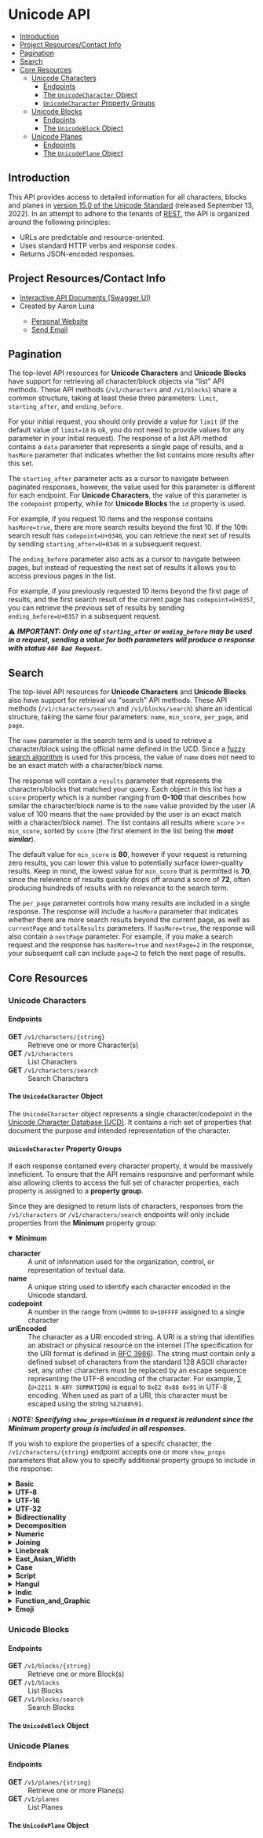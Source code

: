 <h1>Unicode API</h1>
<ul>
	<li>
		<a href="#introduction">Introduction</a>
	</li>
	<li>
		<a href="#project-resources-contact-info">Project Resources/Contact Info</a>
	</li>
	<li>
		<a href="#pagination">Pagination</a>
	</li>
	<li>
		<a href="#search">Search</a>
	</li>
	<li>
		<a href="#core-resources">Core Resources</a>
		<ul>
			<li>
				<a href="#unicode-characters">Unicode Characters</a>
				<ul>
					<li>
						<a href="#endpoints">Endpoints</a>
					</li>
					<li>
						<a href="#the-unicodecharacter-object">The <code>UnicodeCharacter</code> Object</a>
					</li>
					<li>
						<a href="#unicodecharacter-property-groups"><code>UnicodeCharacter</code> Property Groups</a>
					</li>
				</ul>
			</li>
			<li>
				<a href="#unicode-blocks">Unicode Blocks</a>
				<ul>
					<li>
						<a href="#endpoints">Endpoints</a>
					</li>
					<li>
						<a href="#the-unicodeblock-object">The <code>UnicodeBlock</code> Object</a>
					</li>
				</ul>
			</li>
			<li>
				<a href="#unicode-planes">Unicode Planes</a>
				<ul>
					<li>
						<a href="#endpoints">Endpoints</a>
					</li>
					<li>
						<a href="#the-unicodeplane-object">The <code>UnicodePlane</code> Object</a>
					</li>
				</ul>
			</li>
		</ul>
	</li>
</ul>
<h2 id="introduction">Introduction</h2>
<p>This API provides access to detailed information for all characters, blocks and planes in <a href="https://www.unicode.org/versions/Unicode15.0.0/" rel="noopener noreferrer" target="_blank">version 15.0 of the Unicode Standard</a> (released September 13, 2022). In an attempt to adhere to the tenants of <a href="http://en.wikipedia.org/wiki/Representational_State_Transfer" rel="noopener noreferrer" target="_blank">REST</a>, the API is organized around the following principles:</p>
<ul>
    <li>URLs are predictable and resource-oriented.</li>
    <li>Uses standard HTTP verbs and response codes.</li>
    <li>Returns JSON-encoded responses.</li>
</ul>
<h2 id="project-resources-contact-info">Project Resources/Contact Info</h2>
    <ul>
        <li><a href="https://unicode-api.aaronluna.dev/" rel="noopener noreferrer" target="_blank">Interactive API Documents (Swagger UI)</a></li>
        <li>Created by Aaron Luna</li>
        <ul>
            <li><a href="https://aaronluna.dev" rel="noopener noreferrer" target="_blank">Personal Website</a></li>
            <li><a href="mailto:contact@aaronluna.dev" rel="noopener noreferrer" class="link">Send Email</a></li>
        </ul>
    </ul>
<h2 id="pagination">Pagination</h2>
    <div>
        <p>The top-level API resources for <strong>Unicode Characters</strong> and <strong>Unicode Blocks</strong> have support for retrieving all character/block objects via "list" API methods. These API methods (<code>/v1/characters</code> and <code>/v1/blocks</code>) share a common structure, taking at least these three parameters: <code>limit</code>, <code>starting_after</code>, and <code>ending_before</code>.</p>
        <p>For your initial request, you should only provide a value for <code>limit</code> (if the default value of <code>limit=10</code> is ok, you do not need to provide values for any parameter in your initial request). The response of a list API method contains a <code>data</code> parameter that represents a single page of results, and a <code>hasMore</code> parameter that indicates whether the list contains more results after this set.</p>
        <p>The <code>starting_after</code> parameter acts as a cursor to navigate between paginated responses, however, the value used for this parameter is different for each endpoint. For <strong>Unicode Characters</strong>, the value of this parameter is the <code>codepoint</code> property, while for <strong>Unicode Blocks</strong> the <code>id</code> property is used.</p>
        <p>For example, if you request 10 items and the response contains <code>hasMore=true</code>, there are more search results beyond the first 10. If the 10th search result has <code>codepoint=U+0346</code>, you can retrieve the next set of results by sending <code>starting_after=U+0346</code> in a subsequent request.</p>
        <p>The <code>ending_before</code> parameter also acts as a cursor to navigate between pages, but instead of requesting the next set of results it allows you to access previous pages in the list.</p>
        <p>For example, if you previously requested 10 items beyond the first page of results, and the first search result of the current page has <code>codepoint=U+0357</code>, you can retrieve the previous set of results by sending <code>ending_before=U+0357</code> in a subsequent request.</p>
        <p>⚠️ <strong><i>IMPORTANT: Only one of <code>starting_after</code> or <code>ending_before</code> may be used in a request, sending a value for both parameters will produce a response with status <code>400 Bad Request</code>.</i></strong></p>
    </div>
<h2 id="search">Search</h2>
    <div>
        <p>The top-level API resources for <strong>Unicode Characters</strong> and <strong>Unicode Blocks</strong> also have support for retrieval via "search" API methods. These API methods (<code>/v1/characters/search</code> and <code>/v1/blocks/search</code>) share an identical structure, taking the same four parameters: <code>name</code>, <code>min_score</code>, <code>per_page</code>, and <code>page</code>.</p>
        <p>The <code>name</code> parameter is the search term and is used to retrieve a character/block using the official name defined in the UCD. Since a <a href="https://en.wikipedia.org/wiki/Approximate_string_matching" rel="noopener noreferrer" target="_blank">fuzzy search algorithm</a> is used for this process, the value of <code>name</code> does not need to be an exact match with a character/block name.</p>
        <p>The response will contain a <code>results</code> parameter that represents the characters/blocks that matched your query. Each object in this list has a <code>score</code> property which is a number ranging from <strong>0-100</strong> that describes how similar the character/block name is to the <code>name</code> value provided by the user (A value of 100 means that the <code>name</code> provided by the user is an exact match with a character/block name). The list contains all results where <code>score</code> &gt;= <code>min_score</code>, sorted by <code>score</code> (the first element in the list being the <i><strong>most similar</strong></i>).</p>
        <p>The default value for <code>min_score</code> is <strong>80</strong>, however if your request is returning zero results, you can lower this value to potentially surface lower-quality results. Keep in mind, the lowest value for <code>min_score</code> that is permitted is <strong>70</strong>, since the relevence of results quickly drops off around a score of <strong>72</strong>, often producing hundreds of results with no relevance to the search term.</p>
        <p>The <code>per_page</code> parameter controls how many results are included in a single response. The response will include a <code>hasMore</code> parameter that indicates whether there are more search results beyond the current page, as well as <code>currentPage</code> and <code>totalResults</code> parameters. If <code>hasMore=true</code>, the response will also contain a <code>nextPage</code> parameter. For example, if you make a search request and the response has <code>hasMore=true</code> and <code>nextPage=2</code> in the response, your subsequent call can include <code>page=2</code> to fetch the next page of results.</p>
    </div>
<h2 id="core-resources">Core Resources</h2>
<h3 id="unicode-characters">Unicode Characters</h3>
    <div>
        <h4 id="endpoints">Endpoints</h4>
        <dl>
            <dt><strong>GET</strong> <code>/v1/characters/{string}</code></dt>
            <dd>Retrieve one or more Character(s)</dd>
            <dt><strong>GET</strong> <code>/v1/characters</code></dt>
            <dd>List Characters</dd>
            <dt><strong>GET</strong> <code>/v1/characters/search</code></dt>
            <dd>Search Characters</dd>
        </dl>
		<h4 id="the-unicodecharacter-object">The <code>UnicodeCharacter</code> Object</h4>
        <p>The <code>UnicodeCharacter</code> object represents a single character/codepoint in the <a href="https://unicode.org/reports/tr44/" rel="noopener noreferrer" target="_blank">Unicode Character Database (UCD)</a>. It contains a rich set of properties that document the purpose and intended representation of the character.</p>
        <h4 id="unicodecharacter-property-groups"><code>UnicodeCharacter</code> Property Groups</h4>
        <p>If each response contained every character property, it would be massively inneficient. To ensure that the API remains responsive and performant while also allowing clients to access the full set of character properties, each property is assigned to a <strong>property group</strong>.</p><p>Since they are designed to return lists of characters, responses from the <code>/v1/characters</code> or <code>/v1/characters/search</code> endpoints will only include properties from the <strong>Minimum</strong> property group:</p>
		<details open>
            <summary>
                <strong><strong>Minimum</strong></strong>
            </summary>
            <dl>
                <dt><strong>character</strong></dt>
                <dd>A unit of information used for the organization, control, or representation of textual data.</dd>
                <dt><strong>name</strong></dt>
                <dd>A unique string used to identify each character encoded in the Unicode standard.</dd>
                <dt><strong>codepoint</strong></dt>
                <dd>A number in the range from <code>U+0000</code> to <code>U+10FFFF</code> assigned to a single character</dd>
                <dt><strong>uriEncoded</strong></dt>
                <dd>The character as a URI encoded string. A URI is a string that identifies an abstract or physical resource on the internet (The specification for the URI format is defined in <a href="https://www.rfc-editor.org/rfc/rfc3986" rel="noopener noreferrer" target="_blank">RFC 3986</a>). The string must contain only a defined subset of characters from the standard 128 ASCII character set, any other characters must be replaced by an escape sequence representing the UTF-8 encoding of the character. For example, ∑ (<code>U+2211 <span>N-ARY SUMMATION</span></code>) is equal to <code>0xE2 0x88 0x91</code> in UTF-8 encoding. When used as part of a URI, this character must be escaped using the string <code>%E2%88%91</code>.</dd>
            </dl>
		</details>
		<p>ℹ️ <strong><i>NOTE: Specifying <code>show_props=Minimum</code> in a request is redundent since the <strong>Minimum</strong> property group is included in all responses.</i></strong></p>
		<p>If you wish to explore the properties of a specifc character, the <code>/v1/characters/{string}</code> endpoint accepts one or more <code>show_props</code> parameters that allow you to specify additional property groups to include in the response:</p>
		<details>
            <summary>
                <strong><strong>Basic</strong></strong>
            </summary>
            <dl>
                <dt><strong>block</strong></dt>
                <dd>A grouping of characters within the Unicode encoding space used for organizing code charts. Each block is a uniquely named, continuous, non-overlapping range of code points, containing a multiple of 16 code points, and starting at a location that is a multiple of 16. A block may contain unassigned code points, which are reserved.</dd>
                <dt><strong>plane</strong></dt>
                <dd>A range of 65,536 (<code>0x10000</code>) contiguous Unicode code points, where the first code point is an integer multiple of 65,536 (<code>0x10000</code>). Planes are numbered from 0 to 16, with the number being the first code point of the plane divided by 65,536. Thus Plane 0 is <code>U+0000...U+FFFF</code>, Plane 1 is <code>U+<strong>1</strong>0000...U+<strong>1</strong>FFFF</code>, ..., and Plane 16 (<code>0x<strong>10</strong></code>) is <code>U+<strong>10</strong>0000...<strong>10</strong>FFFF</code>.<br />The vast majority of commonly used characters are located in Plane 0, which is called the <strong>Basic Multilingual Plane (BMP)</strong>. Planes 1-16 are collectively referred to as <i>supplementary planes</i>.</dd>
                <dt><strong>age</strong></dt>
                <dd>The version of Unicode in which a code point was assigned to an abstract character, or made a surrogate or non-character.</dd>
                <dt><strong>generalCategory</strong></dt>
                <dd>The <a href="https://www.unicode.org/versions/latest/ch04.pdf#G124142" rel="noopener noreferrer" target="_blank">General Category</a> that this character belongs to (e.g., letters, numbers, punctuation, symbols, etc.). The full list of values which are valid for this property is defined in <a href="http://www.unicode.org/reports/tr44/#General_Category_Values">Unicode Standard Annex #44</a></dd>
                <dt><strong>combiningClass</strong></dt>
                <dd>Similar to <strong>bidirectional_class</strong>, this value helps to determine how the canonical ordering of sequences of combining characters takes place. For more info, please see <a href="https://www.unicode.org/versions/Unicode15.0.0/ch04.pdf#page=11" rel="noopener noreferrer" target="_blank">Unicode Standard Section 4.3</a>.</dd>
                <dt><strong>htmlEntities</strong></dt>
                <dd>A string begining with an ampersand (&) character and ending with a semicolon (;). Entities are used to display reserved characters (e.g., '<' in an HTML document) or invisible characters (e.g., non-breaking spaces). For more info, please see the <a href="https://developer.mozilla.org/en-US/docs/Glossary/Entity" rel="noopener noreferrer" target="_blank">MDN entry for HTML Entities</a>.</dd>
            </dl>
		</details>
		<details>
            <summary>
                <strong><strong>UTF-8</strong></strong>
            </summary>
            <dl>
                <dt><strong>utf8</strong></dt>
                <dd>The UTF-8 encoded value for the character as a hex string. UTF-8 is a method of encoding the Unicode character set where each code unit is equal to 8-bits. UTF-8 is backwards-compatible with ASCII and all codepoints in range 0-127 are represented as a single byte. Codepoints greater than 127 are represented as a sequence of 2-4 bytes.</dd>
                <dt><strong>utf8HexBytes</strong></dt>
                <dd>The byte sequence for the UTF-8 encoded value for the character. This property returns a list of strings, hex values (base-16) in range <code>00-FF</code>.</dd>
                <dt><strong>utf8DecBytes</strong></dt>
                <dd>The byte sequence for the UTF-8 encoded value for the character. This property returns a list of integers, decimal values (base-10) in range 0-127</dd>
            </dl>
		</details>
		<details>
            <summary>
                <strong><strong>UTF-16</strong></strong>
            </summary>
            <dl>
                <dt><strong>utf16</strong></dt>
                <dd>The UTF-16 encoded value for the character as a hex string. UTF-16 is a method of encoding the Unicode character set where each code unit is equal to 16-bits. All codepoints in the BMP (Plane 0) can be represented as a single 16-bit code unit (2 bytes). Code points in the supplementary planes (Planes 1-16) are represented as pairs of 16-bit code units (4 bytes).</dd>
                <dt><strong>utf16HexBytes</strong></dt>
                <dd>The byte sequence for the UTF-16 encoded value for the character. This property returns a list of strings, hex values (base-16) in range <code>0000-FFFF</code>.</dd>
                <dt><strong>utf16DecBytes</strong></dt>
                <dd>The byte sequence for the UTF-16 encoded value for the character. This property returns a list of integers, decimal values (base-10) in range 0-65,535</dd>
            </dl>
		</details>
		<details>
            <summary>
                <strong><strong>UTF-32</strong></strong>
            </summary>
            <dl>
                <dt><strong>utf32</strong></dt>
                <dd>The UTF-32 encoded value for the character as a hex string. UTF-32 is a method of encoding the Unicode character set where each code unit is equal to 32-bits. UTF-32 is the simplest Unicode encoding form. Each Unicode code point is represented directly by a single 32-bit code unit. Because of this, UTF-32 has a one-to-one relationship between encoded character and code unit; it is a fixed-width character encoding form.</dd>
                <dt><strong>utf32HexBytes</strong></dt>
                <dd>The byte sequence for the UTF-32 encoded value for the character. This property returns a list of strings, hex values (base-16) in range <code>00000000-0010FFFF</code>.</dd>
                <dt><strong>utf32DecBytes</strong></dt>
                <dd>The byte sequence for the UTF-32 encoded value for the character. This property returns a list of integers, decimal values (base-10) in range 0-1,114,111</dd>
            </dl>
		</details>
		<details>
            <summary>
                <strong><strong>Bidirectionality</strong></strong>
            </summary>
            <dl>
                <dt><strong>bidirectionalClass</strong></dt>
                <dd>A value assigned to each Unicode character based on the appropriate directional formatting style. Each character has an implicit <strong>bidirectional type</strong>. The bidirectional types left-to-right and right-to-left are called <strong>strong types</strong>, and characters of those types are called strong directional characters. The bidirectional types associated with numbers are called <strong>weak types</strong>.</dd>
                <dt><strong>bidirectionalIsMirrored</strong></dt>
                <dd>A normative property of characters such as parentheses, whose images are mirrored horizontally in text that is laid out from right to left. For example, <code>U+0028 <span>LEFT PARENTHESIS</span></code> is interpreted as opening parenthesis; in a left-to-right context it will appear as “(”, while in a right-to-left context it will appear as the mirrored glyph “)”. This requirement is necessary to render the character properly in a bidirectional context.</dd>
                <dt><strong>bidirectionalMirroringGlyph</strong></dt>
                <dd>(description needed)</dd>
                <dt><strong>bidirectionalControl</strong></dt>
                <dd>(description needed)</dd>
                <dt><strong>pairedBracketType</strong></dt>
                <dd>(description needed)</dd>
                <dt><strong>pairedBracketProperty</strong></dt>
                <dd>(description needed)</dd>
            </dl>
		</details>
		<details>
            <summary>
                <strong><strong>Decomposition</strong></strong>
            </summary>
            <dl>
                <dt><strong>decompositionType</strong></dt>
                <dd>(description needed)</dd>
                <dt><strong>decompositionMapping</strong></dt>
                <dd>(description needed)</dd>
                <dt><strong>compositionExclusion</strong></dt>
                <dd>(description needed)</dd>
                <dt><strong>fullCompositionExclusion</strong></dt>
                <dd>(description needed)</dd>
            </dl>
		</details>
		<details>
            <summary>
                <strong><strong>Numeric</strong></strong>
            </summary>
            <dl>
                <dt><strong>numericType</strong></dt>
                <dd>(description needed)</dd>
                <dt><strong>numericValue</strong></dt>
                <dd>(description needed)</dd>
                <dt><strong>numericValueParsed</strong></dt>
                <dd>(description needed)</dd>
            </dl>
		</details>
		<details>
            <summary>
                <strong><strong>Joining</strong></strong>
            </summary>
            <dl>
                <dt><strong>joiningClass</strong></dt>
                <dd>(description needed)</dd>
                <dt><strong>joiningGroup</strong></dt>
                <dd>(description needed)</dd>
                <dt><strong>joiningControl</strong></dt>
                <dd>(description needed)</dd>
            </dl>
		</details>
		<details>
            <summary>
                <strong><strong>Linebreak</strong></strong>
            </summary>
            <dl>
                <dt><strong>lineBreak</strong></dt>
                <dd>(description needed)</dd>
            </dl>
		</details>
		<details>
            <summary>
                <strong><strong>East_Asian_Width</strong></strong>
            </summary>
            <dl>
                <dt><strong>eastAsianWidth</strong></dt>
                <dd>(description needed)</dd>
            </dl>
		</details>
		<details>
            <summary>
                <strong><strong>Case</strong></strong>
            </summary>
            <dl>
                <dt><strong>uppercase</strong></dt>
                <dd>(description needed)</dd>
                <dt><strong>lowercase</strong></dt>
                <dd>(description needed)</dd>
                <dt><strong>simpleUppercaseMapping</strong></dt>
                <dd>(description needed)</dd>
                <dt><strong>simpleLowercaseMapping</strong></dt>
                <dd>(description needed)</dd>
                <dt><strong>simpleTitlecaseMapping</strong></dt>
                <dd>(description needed)</dd>
                <dt><strong>simpleCaseFolding</strong></dt>
                <dd>(description needed)</dd>
                <dt><strong>otherUppercase</strong></dt>
                <dd>(description needed)</dd>
                <dt><strong>otherLowercase</strong></dt>
                <dd>(description needed)</dd>
                <dt><strong>otherUppercaseMapping</strong></dt>
                <dd>(description needed)</dd>
                <dt><strong>otherLowercaseMapping</strong></dt>
                <dd>(description needed)</dd>
                <dt><strong>otherTitlecaseMapping</strong></dt>
                <dd>(description needed)</dd>
                <dt><strong>otherCaseFolding</strong></dt>
                <dd>(description needed)</dd>
            </dl>
		</details>
		<details>
            <summary>
                <strong><strong>Script</strong></strong>
            </summary>
            <dl>
                <dt><strong>script</strong></dt>
                <dd>(description needed)</dd>
                <dt><strong>scriptExtension</strong></dt>
                <dd>(description needed)</dd>
            </dl>
		</details>
		<details>
            <summary>
                <strong><strong>Hangul</strong></strong>
            </summary>
            <dl>
                <dt><strong>hangulSyllableType</strong></dt>
                <dd>(description needed)</dd>
                <dt><strong>jamoShortName</strong></dt>
                <dd>(description needed)</dd>
            </dl>
		</details>
		<details>
            <summary>
                <strong><strong>Indic</strong></strong>
            </summary>
            <dl>
                <dt><strong>indicSyllabicCategory</strong></dt>
                <dd>(description needed)</dd>
                <dt><strong>indicMatraCategory</strong></dt>
                <dd>(description needed)</dd>
                <dt><strong>indicPositionalCategory</strong></dt>
                <dd>(description needed)</dd>
            </dl>
		</details>
		<details>
            <summary>
                <strong><strong>Function_and_Graphic</strong></strong>
            </summary>
            <dl>
                <dt><strong>dash</strong></dt>
                <dd>(description needed)</dd>
                <dt><strong>hyphen</strong></dt>
                <dd>(description needed)</dd>
                <dt><strong>quotationMark</strong></dt>
                <dd>(description needed)</dd>
                <dt><strong>terminalPunctuation</strong></dt>
                <dd>(description needed)</dd>
                <dt><strong>sentenceTerminal</strong></dt>
                <dd>(description needed)</dd>
                <dt><strong>diacritic</strong></dt>
                <dd>(description needed)</dd>
                <dt><strong>extender</strong></dt>
                <dd>(description needed)</dd>
                <dt><strong>softDotted</strong></dt>
                <dd>(description needed)</dd>
                <dt><strong>alphabetic</strong></dt>
                <dd>(description needed)</dd>
                <dt><strong>otherAlphabetic</strong></dt>
                <dd>(description needed)</dd>
                <dt><strong>math</strong></dt>
                <dd>(description needed)</dd>
                <dt><strong>otherMath</strong></dt>
                <dd>(description needed)</dd>
                <dt><strong>hexDigit</strong></dt>
                <dd>(description needed)</dd>
                <dt><strong>asciiHexDigit</strong></dt>
                <dd>(description needed)</dd>
                <dt><strong>defaultIgnorableCodePoint</strong></dt>
                <dd>(description needed)</dd>
                <dt><strong>otherDefaultIgnorableCodePoint</strong></dt>
                <dd>(description needed)</dd>
                <dt><strong>logicalOrderException</strong></dt>
                <dd>(description needed)</dd>
                <dt><strong>prependedConcatenationMark</strong></dt>
                <dd>(description needed)</dd>
                <dt><strong>whiteSpace</strong></dt>
                <dd>(description needed)</dd>
                <dt><strong>verticalOrientation</strong></dt>
                <dd>(description needed)</dd>
                <dt><strong>regionalIndicator</strong></dt>
                <dd>(description needed)</dd>
            </dl>
		</details>
		<details>
            <summary>
                <strong><strong>Emoji</strong></strong>
            </summary>
            <dl>
                <dt><strong>emoji</strong></dt>
                <dd>(description needed)</dd>
                <dt><strong>emojiPresentation</strong></dt>
                <dd>(description needed)</dd>
                <dt><strong>emojiModifier</strong></dt>
                <dd>(description needed)</dd>
                <dt><strong>emojiModifierBase</strong></dt>
                <dd>(description needed)</dd>
                <dt><strong>emojiComponent</strong></dt>
                <dd>(description needed)</dd>
                <dt><strong>extendedPictographic</strong></dt>
                <dd>(description needed)</dd>
            </dl>
		</details>
	</div>
<h3 id="unicode-blocks">Unicode Blocks</h3>
    <div>
        <h4 id="endpoints">Endpoints</h4>
        <dl>
            <dt><strong>GET</strong> <code>/v1/blocks/{string}</code></dt>
            <dd>Retrieve one or more Block(s)</dd>
            <dt><strong>GET</strong> <code>/v1/blocks</code></dt>
            <dd>List Blocks</dd>
            <dt><strong>GET</strong> <code>/v1/blocks/search</code></dt>
            <dd>Search Blocks</dd>
        </dl>
		<h4 id="the-unicodeblock-object">The <code>UnicodeBlock</code> Object</h4>	</div>
<h3 id="unicode-planes">Unicode Planes</h3>
    <div>
        <h4 id="endpoints">Endpoints</h4>
        <dl>
            <dt><strong>GET</strong> <code>/v1/planes/{string}</code></dt>
            <dd>Retrieve one or more Plane(s)</dd>
            <dt><strong>GET</strong> <code>/v1/planes</code></dt>
            <dd>List Planes</dd>
        </dl>
		<h4 id="the-unicodeplane-object">The <code>UnicodePlane</code> Object</h4>	</div>
